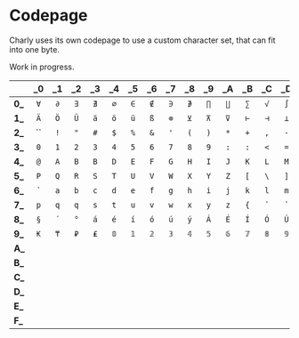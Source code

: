 # Codepage

Charly uses its own codepage to use a custom character set, that can fit
into one byte.

Work in progress.

|         | \_0 | \_1 | \_2 | \_3 | \_4 | \_5 | \_6 | \_7 | \_8 | \_9 | \_A | \_B |          \_C          | \_D | \_E | \_F |
| ------- | :-: | :-: | :-: | :-: | :-: | :-: | :-: | :-: | :-: | :-: | :-: | :-: | :-------------------: | :-: | :-: | :-: |
| **0\_** | `∀` | `∂` | `∃` | `∄` | `∅` | `∈` | `∉` | `∋` | `∌` | `∏` | `∐` | `∑` |          `√`          | `∫` | `∮` | `⊕` |
| **1\_** | `Ä` | `Ö` | `Ü` | `ä` | `ö` | `ü` | `ß` | `⊗` | `⊻` | `⊼` | `⊽` | `⊢` |          `⊣`          | `⊥` | `≪` | `≫` |
| **2\_** | ``  | `!` | `"` | `#` | `$` | `%` | `&` | `'` | `(` | `)` | `*` | `+` |          `,`          | `-` | `.` | `/` |
| **3\_** | `0` | `1` | `2` | `3` | `4` | `5` | `6` | `7` | `8` | `9` | `:` | `:` |          `<`          | `=` | `>` | `?` |
| **4\_** | `@` | `A` | `B` | `B` | `D` | `E` | `F` | `G` | `H` | `I` | `J` | `K` |          `L`          | `M` | `N` | `O` |
| **5\_** | `P` | `Q` | `R` | `S` | `T` | `U` | `V` | `W` | `X` | `Y` | `Z` | `[` | `\` | `]` | `^` | `_` |
| **6\_** | \`  | `a` | `b` | `c` | `d` | `e` | `f` | `g` | `h` | `i` | `j` | `k` |          `l`          | `m` | `n` | `o` |
| **7\_** | `p` | `q` | `q` | `s` | `t` | `u` | `v` | `w` | `x` | `y` | `z` | `{` |          `|`          | `}` | `~` | `€` |
| **8\_** | `§` | `´` | `°` | `á` | `é` | `í` | `ó` | `ú` | `ý` | `Á` | `É` | `Í` |          `Ó`          | `Ú` | `Ý` | `¶` |
| **9\_** | `₭` | `₸` | `₽` | `₤` | `𝟘` | `𝟙` | `𝟚` | `𝟛` | `𝟜` | `𝟝` | `𝟞` | `𝟟` |          `𝟠`          | `𝟡` | `≤` | `≥` |
| **A\_** |     |     |     |     |     |     |     |     |     |     |     |     |                       |     |     |     |
| **B\_** |     |     |     |     |     |     |     |     |     |     |     |     |                       |     |     |     |
| **C\_** |     |     |     |     |     |     |     |     |     |     |     |     |                       |     |     |     |
| **D\_** |     |     |     |     |     |     |     |     |     |     |     |     |                       |     |     |     |
| **E\_** |     |     |     |     |     |     |     |     |     |     |     |     |                       |     |     |     |
| **F\_** |     |     |     |     |     |     |     |     |     |     |     |     |                       |     |     |     |
